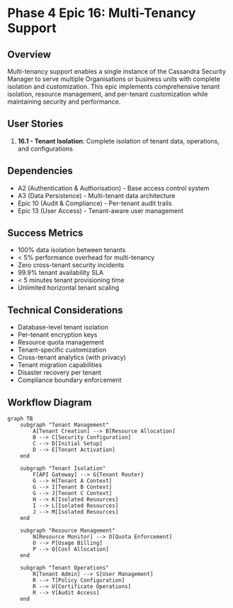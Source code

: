 # Phase 4 Epic 16: Multi-Tenancy Support

## Overview
Multi-tenancy support enables a single instance of the Cassandra Security Manager to serve multiple Organisations or business units with complete isolation and customization. This epic implements comprehensive tenant isolation, resource management, and per-tenant customization while maintaining security and performance.

## User Stories
1. **16.1 - Tenant Isolation**: Complete isolation of tenant data, operations, and configurations

## Dependencies
- A2 (Authentication & Authorisation) - Base access control system
- A3 (Data Persistence) - Multi-tenant data architecture
- Epic 10 (Audit & Compliance) - Per-tenant audit trails
- Epic 13 (User Access) - Tenant-aware user management

## Success Metrics
- 100% data isolation between tenants
- < 5% performance overhead for multi-tenancy
- Zero cross-tenant security incidents
- 99.9% tenant availability SLA
- < 5 minutes tenant provisioning time
- Unlimited horizontal tenant scaling

## Technical Considerations
- Database-level tenant isolation
- Per-tenant encryption keys
- Resource quota management
- Tenant-specific customization
- Cross-tenant analytics (with privacy)
- Tenant migration capabilities
- Disaster recovery per tenant
- Compliance boundary enforcement

## Workflow Diagram

```mermaid
graph TB
    subgraph "Tenant Management"
        A[Tenant Creation] --> B[Resource Allocation]
        B --> C[Security Configuration]
        C --> D[Initial Setup]
        D --> E[Tenant Activation]
    end
    
    subgraph "Tenant Isolation"
        F[API Gateway] --> G{Tenant Router}
        G --> H[Tenant A Context]
        G --> I[Tenant B Context]
        G --> J[Tenant C Context]
        H --> K[Isolated Resources]
        I --> L[Isolated Resources]
        J --> M[Isolated Resources]
    end
    
    subgraph "Resource Management"
        N[Resource Monitor] --> O[Quota Enforcement]
        O --> P[Usage Billing]
        P --> Q[Cost Allocation]
    end
    
    subgraph "Tenant Operations"
        R[Tenant Admin] --> S[User Management]
        R --> T[Policy Configuration]
        R --> U[Certificate Operations]
        R --> V[Audit Access]
    end
```